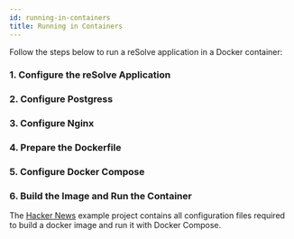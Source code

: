 ```yaml
---
id: running-in-containers
title: Running in Containers
---
```


Follow the steps below to run a reSolve application in a Docker container:

### 1. Configure the reSolve Application

### 2. Configure Postgress

### 3. Configure Nginx

### 4. Prepare the Dockerfile

### 5. Configure Docker Compose

### 6. Build the Image and Run the Container

The [Hacker News](https://github.com/reimagined/resolve/tree/dev/examples/js/hacker-news) example project contains all configuration files required to build a docker image and run it with Docker Compose.
